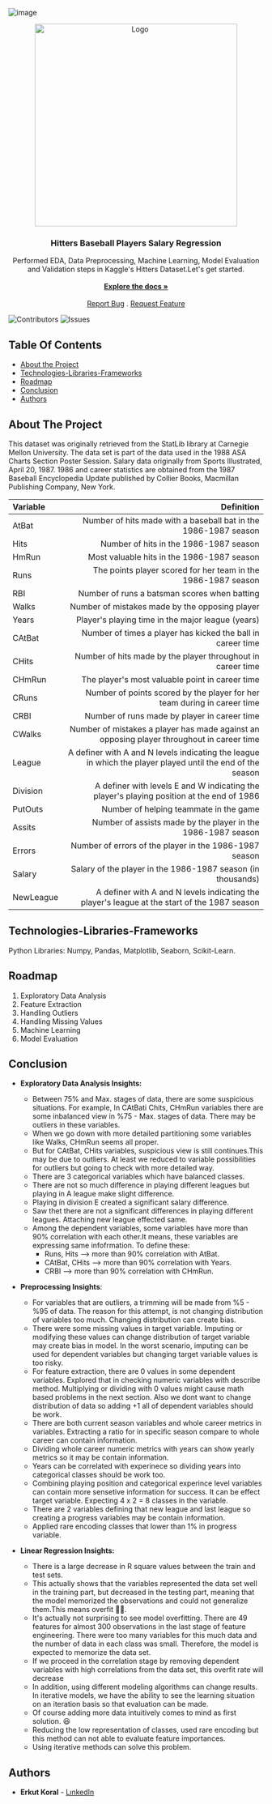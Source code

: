 ![image](https://github.com/erkutkoral/Baseball-Salary-Regression/assets/107303322/8412716f-74cb-4128-a3b4-23b2c5f8e309)<br/>
<p align="center">
  <a href="https://github.com/erkutkoral/Baseball-Salary-Regression">
    <img src="https://i.pinimg.com/736x/84/6a/b3/846ab377179c48a462725debbd475152.jpg" alt="Logo" width="400" height="400">
  </a>

  <h3 align="center">Hitters Baseball Players Salary Regression</h3>

  <p align="center">
    Performed EDA, Data Preprocessing, Machine Learning, Model Evaluation and Validation steps in Kaggle's Hitters Dataset.Let's get started.
    <br/>
    <br/>
    <a href="https://github.com/erkutkoral/Baseball-Salary-Regression"><strong>Explore the docs »</strong></a>
    <br/>
    <br/>
    <a href="https://github.com/erkutkoral/Baseball-Salary-Regression/issues">Report Bug</a>
    .
    <a href="https://github.com/erkutkoral/Baseball-Salary-Regression/issues">Request Feature</a>
  </p>
</p>

![Contributors](https://img.shields.io/github/contributors/erkutkoral/Baseball-Salary-Regression?color=dark-green) ![Issues](https://img.shields.io/github/issues/erkutkoral/Baseball-Salary-Regression) 

## Table Of Contents

* [About the Project](#about-the-project)
* [Technologies-Libraries-Frameworks](#technologies-libraries-frameworks)
* [Roadmap](#roadmap)
* [Conclusion](#conclusion)
* [Authors](#authors)

## About The Project

This dataset was originally retrieved from the StatLib library at Carnegie Mellon University. The data set is part of the data used in the 1988 ASA Charts Section Poster Session. Salary data originally from Sports Illustrated, April 20, 1987. 1986 and career statistics are obtained from the 1987 Baseball Encyclopedia Update published by Collier Books, Macmillan Publishing Company, New York.

| Variable | Definition |
| :- | -: |
| AtBat | Number of hits made with a baseball bat in the 1986-1987 season |
| Hits | Number of hits in the 1986-1987 season |
| HmRun | Most valuable hits in the 1986-1987 season |
| Runs | The points player scored for her team in the 1986-1987 season |
| RBI | Number of runs a batsman scores when batting |
| Walks | Number of mistakes made by the opposing player |
| Years | Player's playing time in the major league (years) |
| CAtBat | Number of times a player has kicked the ball in career time |
| CHits | Number of hits made by the player throughout in career time |
| CHmRun | The player's most valuable point in career time |
| CRuns | Number of points scored by the player for her team during in career time |
| CRBI | Number of runs made by player in career time |
| CWalks | Number of mistakes a player has made against an opposing player throughout in career time |
| League | A definer with A and N levels indicating the league in which the player played until the end of the season |
| Division | A definer with levels E and W indicating the player's playing position at the end of 1986 |
| PutOuts | Number of helping teammate in the game |
| Assits | Number of assists made by the player in the 1986-1987 season |
| Errors | Number of errors of the player in the 1986-1987 season |
| Salary | Salary of the player in the 1986-1987 season (in thousands) |
| NewLeague | A definer with A and N levels indicating the player's league at the start of the 1987 season |

## Technologies-Libraries-Frameworks

Python Libraries: Numpy, Pandas, Matplotlib, Seaborn, Scikit-Learn.

## Roadmap

1. Exploratory Data Analysis
2. Feature Extraction
3. Handling Outliers
4. Handling Missing Values
5. Machine Learning
6. Model Evaluation

## Conclusion
- **Exploratory Data Analysis Insights:**
  - Between 75% and Max. stages of data, there are some suspicious situations. For example, In CAtBati Chits, CHmRun variables there are some inbalanced view in %75 - Max. stages of data. There may be outliers in these variables.
  - When we go down with more detailed partitioning some variables like Walks, CHmRun seems all proper.
  - But for CAtBat, CHits variables, suspicious view is still continues.This may be due to outliers. At least we reduced to variable possibilities for outliers but going to check with more detailed way.
  - There are 3 categorical variables which have balanced classes.
  - There are not so much difference in playing different leagues but playing in A league make slight difference.
  - Playing in division E created a significant salary difference.
  - Saw thet there are not a significant differences in playing different leagues. Attaching new league effected same.
  - Among the dependent variables, some variables have more than 90% correlation with each other.It means, these variables are expressing same infofrmation. To define these:
    - Runs, Hits --> more than 90% correlation with AtBat.
    - CAtBat, CHits --> more than 90% correlation with Years.
    - CRBI --> more than 90% correlation with CHmRun.

- **Preprocessing Insights**:
  - For variables that are outliers, a trimming will be made from %5 - %95 of data. The reason for this attempt, is not changing distribution of variables too much. Changing distribution can create bias.
  - There were some missing values in target variable. Imputing or modifying these values can change distribution of target variable may create bias in model. In the worst scenario, imputing can be used for dependent variables but changing target variable values is too risky.
  - For feature extraction, there are 0 values in some dependent variables. Explored that in checking numeric variables with describe method. Multiplying or dividing with 0 values might cause math based problems in the next section. Also we dont want to change distribution of data so adding +1 all of dependent variables should be work.
  - There are both current season variables and whole career metrics in variables. Extracting a ratio for in specific season compare to whole career can contain information.
  - Dividing whole career numeric metrics with years can show yearly metrics so it may be contain information.
  - Years can be correlated with experinece so dividing years into categorical classes should be work too.
  - Combining playing position and categorical experince level variables can contain more sensetive information for success. It can be effect target variable. Expecting 4 x 2 = 8 classes in the variable.
  - There are 2 variables defining that new league and last league so creating a progress variables may be contain information.
  - Applied rare encoding classes that lower than 1% in progress variable.
 
    
- **Linear Regression Insights:**
  - There is a large decrease in R square values between the train and test sets.
  - This actually shows that the variables represented the data set well in the training part, but decreased in the testing part, meaning that the model memorized the observations and could not generalize them.This means overfit 🤦‍♂️.
  - It's actually not surprising to see model overfitting. There are 49 features for almost 300 observations in the last stage of feature engineering. There were too many variables for this much data and the number of data in each class was small. Therefore, the model is expected to memorize the data set.
  - If we proceed in the correlation stage by removing dependent variables with high correlations from the data set, this overfit rate will decrease
  - In addition, using different modeling algorithms can change results. In iterative models, we have the ability to see the learning situation on an iteration basis so that evaluation can be made.
  - Of course adding more data intuitively comes to mind as first solution. 😆
  - Reducing the low representation of classes, used rare encoding but this method can not able to evaluate feature importances.
  - Using iterative methods can solve this problem.



## Authors

* **Erkut Koral** - [LınkedIn](https://www.linkedin.com/in/erkutkoral/)
